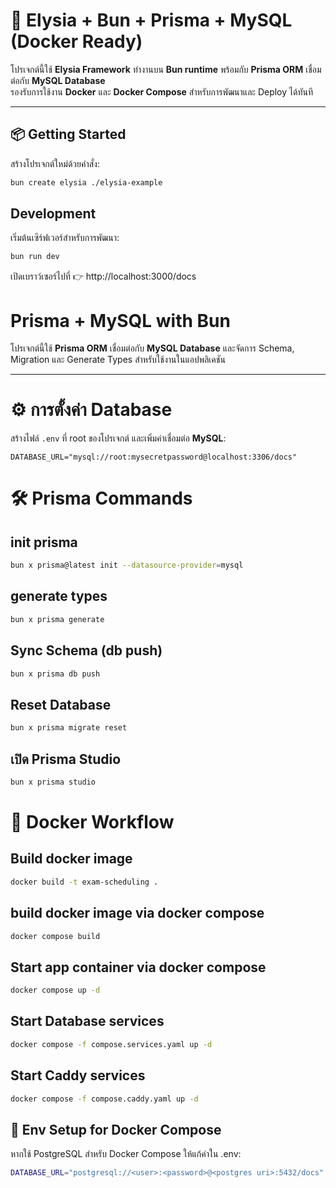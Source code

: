 # 🚀 Elysia + Bun + Prisma + MySQL (Docker Ready)

โปรเจกต์นี้ใช้ **Elysia Framework** ทำงานบน **Bun runtime** พร้อมกับ **Prisma ORM** เชื่อมต่อกับ **MySQL Database**  
รองรับการใช้งาน **Docker** และ **Docker Compose** สำหรับการพัฒนาและ Deploy ได้ทันที

---

## 📦 Getting Started

สร้างโปรเจกต์ใหม่ด้วยคำสั่ง:

```bash
bun create elysia ./elysia-example
```

## Development

เริ่มต้นเซิร์ฟเวอร์สำหรับการพัฒนา:

```bash
bun run dev
```

เปิดเบราว์เซอร์ไปที่ 👉 http://localhost:3000/docs

# Prisma + MySQL with Bun

โปรเจกต์นี้ใช้ **Prisma ORM** เชื่อมต่อกับ **MySQL Database** และจัดการ Schema, Migration และ Generate Types สำหรับใช้งานในแอปพลิเคชัน

---

# ⚙️ การตั้งค่า Database

สร้างไฟล์ `.env` ที่ root ของโปรเจกต์ และเพิ่มค่าเชื่อมต่อ **MySQL**:

```env
DATABASE_URL="mysql://root:mysecretpassword@localhost:3306/docs"
```

# 🛠 Prisma Commands

## init prisma

```sh
bun x prisma@latest init --datasource-provider=mysql
```

## generate types

```sh
bun x prisma generate
```

## Sync Schema (db push)

```sh
bun x prisma db push
```

## Reset Database

```sh
bun x prisma migrate reset
```

## เปิด Prisma Studio

```sh
bun x prisma studio
```

# 🐳 Docker Workflow

## Build docker image

```sh
docker build -t exam-scheduling .
```

## build docker image via docker compose

```sh
docker compose build
```

## Start app container via docker compose

```sh
docker compose up -d
```

## Start Database services

```sh
docker compose -f compose.services.yaml up -d
```

## Start Caddy services

```sh
docker compose -f compose.caddy.yaml up -d
```

## 🔑 Env Setup for Docker Compose
หากใช้ PostgreSQL สำหรับ Docker Compose ให้แก้ค่าใน .env:

```sh
DATABASE_URL="postgresql://<user>:<password>@<postgres uri>:5432/docs"
```